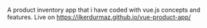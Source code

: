 A product inventory app that i have coded with vue.js concepts and features.
Live on https://ilkerdurmaz.github.io/vue-product-app/
